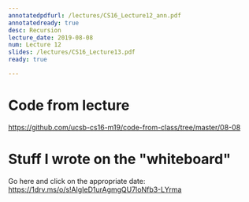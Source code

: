 ```yaml
---
annotatedpdfurl: /lectures/CS16_Lecture12_ann.pdf
annotatedready: true
desc: Recursion
lecture_date: 2019-08-08
num: Lecture 12
slides: /lectures/CS16_Lecture13.pdf
ready: true

---
```


# Code from lecture

<https://github.com/ucsb-cs16-m19/code-from-class/tree/master/08-08>

# Stuff I wrote on the "whiteboard"

Go here and click on the appropriate date:
<https://1drv.ms/o/s!AlgIeD1urAgmgQU7loNfb3-LYrma>
